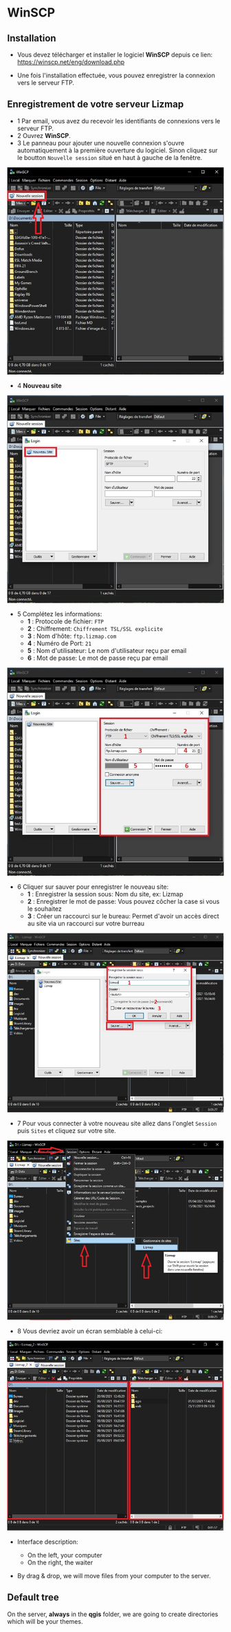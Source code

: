 # WinSCP

## Installation

* Vous devez télécharger et installer le logiciel **WinSCP** depuis ce lien: 
https://winscp.net/eng/download.php
  
* Une fois l'installation effectuée, vous pouvez enregistrer la connexion vers le serveur FTP.
  
## Enregistrement de votre serveur Lizmap

* 1 Par email, vous avez du recevoir les identifiants de connexions vers le serveur FTP.
* 2 Ouvrez **WinSCP**.
* 3 Le panneau pour ajouter une nouvelle connexion s'ouvre automatiquement à la première ouverture du logiciel. Sinon cliquez sur le boutton `Nouvelle session` situé en haut à gauche de la fenêtre.

![WinSCP](./media/ftp_winscp_1.jpg)

* 4 **Nouveau site**

![WinSCP](./media/ftp_winscp_2.jpg)

* 5 Complétez les informations:
    * **1** : Protocole de fichier: `FTP`
    * **2** : Chiffrement: `Chiffrement TSL/SSL explicite`
    * **3** : Nom d'hôte: `ftp.lizmap.com`
    * **4** : Numéro de Port: `21`
    * **5** : Nom d'utilisateur: Le nom d'utilisateur reçu par email
    * **6** : Mot de passe: Le mot de passe reçu par email

![WinSCP](./media/ftp_winscp_3.jpg)

* 6 Cliquer sur sauver pour enregistrer le nouveau site:
    * **1** : Enregistrer la session sous: Nom du site, ex: Lizmap
    * **2** : Enregistrer le mot de passe: Vous pouvez côcher la case si vous le souhaitez
    * **3** : Créer un raccourci sur le bureau: Permet d'avoir un accès direct au site via un raccourci sur votre burreau

![WinSCP](./media/ftp_winscp_4.jpg)

* 7 Pour vous connecter à votre nouveau site allez dans l'onglet `Session` puis `Sites` et cliquez sur votre site.

![WinSCP](./media/ftp_winscp_5.jpg)

* 8 Vous devriez avoir un écran semblable à celui-ci: 

![WinSCP](./media/ftp_winscp_6.jpg)

* Interface description:
  * On the left, your computer
  * On the right, the waiter
    
* By drag & drop, we will move files from your computer to the server.

## Default tree

On the server, **always** in the **qgis** folder, we are going to create directories which will be your themes.
